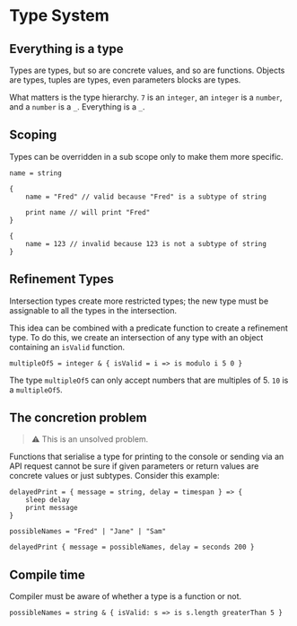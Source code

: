 # Type System

## Everything is a type

Types are types, but so are concrete values, and so are functions. Objects are types, tuples are types, even parameters blocks are types.

What matters is the type hierarchy. `7` is an `integer`, an `integer` is a `number`, and a `number` is a `_`. Everything is a `_`.

## Scoping

Types can be overridden in a sub scope only to make them more specific.

```
name = string

{
    name = "Fred" // valid because "Fred" is a subtype of string

    print name // will print "Fred"
}

{
    name = 123 // invalid because 123 is not a subtype of string
}
```

## Refinement Types

Intersection types create more restricted types; the new type must be assignable to all the types in the intersection.

This idea can be combined with a predicate function to create a refinement type. To do this, we create an intersection of any type with an object containing an `isValid` function.

```
multipleOf5 = integer & { isValid = i => is modulo i 5 0 }
```

The type `multipleOf5` can only accept numbers that are multiples of 5. `10` is a `multipleOf5`.

## The concretion problem

> :warning: This is an unsolved problem.

Functions that serialise a type for printing to the console or sending via an API request cannot be sure if given parameters or return values are concrete values or just subtypes. Consider this example:

```
delayedPrint = { message = string, delay = timespan } => {
    sleep delay
    print message
}

possibleNames = "Fred" | "Jane" | "Sam"

delayedPrint { message = possibleNames, delay = seconds 200 }
```


## Compile time

Compiler must be aware of whether a type is a function or not.

```
possibleNames = string & { isValid: s => is s.length greaterThan 5 }
```